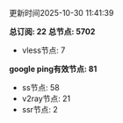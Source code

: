 更新时间2025-10-30 11:41:39

**总订阅: 22**
**总节点: 5702**
- vless节点: 7

**google ping有效节点: 81**
- ss节点: 58
- v2ray节点: 21
- ssr节点: 2

